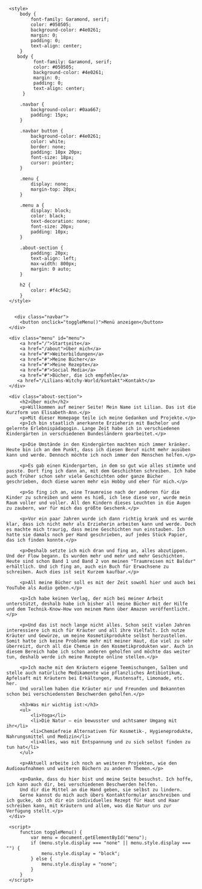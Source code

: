 
 <html lang="de">
 <head>
     <link rel="icon" type="image/x-icon" href="favicon.ico">
     <meta charset="UTF-8">
     <meta name="viewport" content="width=device-width, initial-scale=1.0">
    
     <style>
         body {
             font-family: Garamond, serif;
             color: #050505;
             background-color: #4e0261;
             margin: 0;
             padding: 0;
             text-align: center;
         }
        body {
              font-family: Garamond, serif;
              color: #050505;
              background-color: #4e0261;
              margin: 0;
              padding: 0;
              text-align: center;
          }
 
         .navbar {
             background-color: #0aa667;
             padding: 15px;
         }
 
         .navbar button {
             background-color: #4e0261;
             color: white;
             border: none;
             padding: 10px 20px;
             font-size: 18px;
             cursor: pointer;
         }
 
         .menu {
             display: none;
             margin-top: 20px;
         }
 
         .menu a {
             display: block;
             color: black;
             text-decoration: none;
             font-size: 20px;
             padding: 10px;
         }
 
         .about-section {
             padding: 20px;
             text-align: left;
             max-width: 800px;
             margin: 0 auto;
         }
 
         h2 {
             color: #f4c542;
         }
     </style>

 
       <div class="navbar">
         <button onclick="toggleMenu()">Menü anzeigen</button>
     </div>
 
     <div class="menu" id="menu">
         <a href="/">Startseite</a>
         <a href="/about">Über mich</a>
         <a href="#">Weiterbildungen</a>
         <a href="#">Meine Bücher</a>
         <a href="#">Meine Rezepte</a>
         <a href="#">Social Media</a>
         <a href="#">Bücher, die ich empfehle</a>
        <a href="/Lilians-Witchy-World/kontakt">Kontakt</a>
     </div>
 
     <div class="about-section">
         <h2>Über mich</h2>
         <p>Willkommen auf meiner Seite! Mein Name ist Lilian. Das ist die Kurzform von Elisabeth-Ann.</p>
         <p>Mit dieser Homepage teile ich meine Gedanken und Projekte.</p>
         <p>Ich bin staatlich anerkannte Erzieherin mit Bachelor und gelernte Erlebnispädagogin. Lange Zeit habe ich in verschiedenen Kindergärten in verschiedenen Bundesländern gearbeitet.</p>
 
         <p>Die Umstände in den Kindergärten machten mich immer kränker. Heute bin ich an dem Punkt, dass ich diesen Beruf nicht mehr ausüben kann und werde. Dennoch möchte ich noch immer den Menschen helfen.</p>
 
         <p>Es gab einen Kindergarten, in dem so gut wie alles stimmte und passte. Dort fing ich dann an, mit dem Geschichten schreiben. Ich habe auch früher schon sehr viele Geschichten oder ganze Bücher geschrieben, doch diese waren mehr ein Hobby und eher für mich.</p>
 
         <p>So fing ich an, eine Traumreise nach der anderen für die Kinder zu schreiben und wenn es hieß, ich lese diese vor, wurde mein Raum voller und voller. All den Kindern dieses Leuchten in die Augen zu zaubern, war für mich das größte Geschenk.</p>
 
         <p>Vor ein paar Jahren wurde ich dann richtig krank und es wurde klar, dass ich nicht mehr als Erzieherin arbeiten kann und werde. Doch es machte mich traurig, dass meine Geschichten nun einstauben. Ich hatte sie damals noch per Hand geschrieben, auf jedes Stück Papier, das ich finden konnte.</p>
 
         <p>Deshalb setzte ich mich dran und fing an, alles abzutippen. Und der Flow begann. Es wurden mehr und mehr und mehr Geschichten. Heute sind schon Band 1 und Band 2 von meinen "Traumreisen mit Baldur" erhältlich. Und ich fing an, auch ein Buch für Erwachsene zu schreiben. Auch dies ist seit Kurzem kaufbar.</p>
 
         <p>All meine Bücher soll es mit der Zeit sowohl hier und auch bei YouTube als Audio geben.</p>
 
         <p>Ich habe keinen Verlag, der mich bei meiner Arbeit unterstützt, deshalb habe ich bisher all meine Bücher mit der Hilfe und dem Technik-Know-How von meinem Mann über Amazon veröffentlicht.</p>
 
         <p>Und das ist noch lange nicht alles. Schon seit vielen Jahren interessiere ich mich für Kräuter und all ihre Vielfalt. Ich nutze Kräuter und Gewürze, um meine Kosmetikprodukte selbst herzustellen. Somit hatte ich keine Probleme mehr mit meiner Haut, die viel zu sehr überreizt, durch all die Chemie in den Kosmetikprodukten war. Auch in diesem Bereich habe ich schon anderen geholfen und möchte das weiter tun, deshalb werde ich meine Rezepte online stellen.</p>
 
         <p>Ich mache mit den Kräutern eigene Teemischungen, Salben und stelle auch natürliche Medikamente wie pflanzliches Antibiotikum, Apfelsaft mit Kräutern bei Erkältungen, Hustensaft, Limonade, etc. her.
         Und vorallem haben die Kräuter mir und Freunden und Bekannten schon bei verschiedensten Beschwerden geholfen.</p>
 
         <h3>Was mir wichtig ist:</h3>
         <ul>
             <li>Yoga</li>
             <li>Die Natur – ein bewusster und achtsamer Umgang mit ihr</li>
             <li>Chemiefreie Alternativen für Kosmetik-, Hygieneprodukte, Nahrungsmittel und Medizin</li>
             <li>Alles, was mit Entspannung und zu sich selbst finden zu tun hat</li>
         </ul>
 
         <p>Aktuell arbeite ich noch an weiteren Projekten, wie den Audioaufnahmen und weiteren Büchern zu anderen Themen.</p>
 
         <p>Danke, dass du hier bist und meine Seite besuchst. Ich hoffe, ich kann auch dir, bei verschiedenen Beschwerden helfen.
         Und dir die Mittel an die Hand geben, sie selbst zu lindern.
         Gerne kannst du mich auch übers Kontaktformular anschreiben und ich gucke, ob ich dir ein individuelles Rezept für Haut und Haar schreiben kann, mit Kräutern und allem, was die Natur uns zur Verfügung stellt.</p>
     </div>
 
     <script>
         function toggleMenu() {
             var menu = document.getElementById("menu");
             if (menu.style.display === "none" || menu.style.display === "") {
                 menu.style.display = "block";
             } else {
                 menu.style.display = "none";
             }
         }
     </script>


